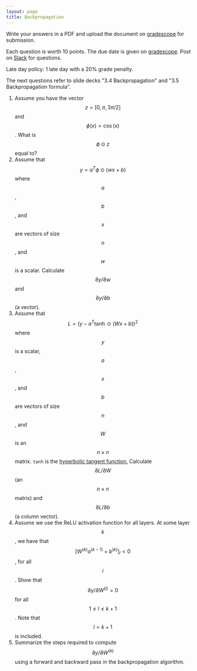 ```yaml
---
layout: page
title: Backpropagation
--- 
```


Write your answers in a PDF and upload the document on [gradescope](https://www.gradescope.com/courses/102338) for submission.

Each question is worth 10 points. The due date is given on [gradescope](https://www.gradescope.com/courses/102338). Post on [Slack](https://stanford.enterprise.slack.com/) for questions.

Late day policy: 1 late day with a 20% grade penalty.

The next questions refer to slide decks "3.4 Backpropagation" and "3.5 Backpropagation formula".

1. Assume you have the vector $$z = [0, \pi, 3\pi/2]$$ and $$\phi(x) = \cos(x)$$. What is $$\phi \odot z$$ equal to?
1. Assume that $$y = a^T \phi \odot (w x + b)$$ where $$a$$, $$b$$, and $$x$$ are vectors of size $$n$$, and $$w$$ is a scalar. Calculate $$\partial y / \partial w$$ and $$\partial y / \partial b$$ (a vector).
1. Assume that $$L = (y - a^T \tanh \odot (W x + b))^2 $$ where $$y$$ is a scalar, $$a$$, $$x$$, and $$b$$ are vectors of size $$n$$, and $$W$$ is an $$n \times n$$ matrix. `tanh` is the [hyperbolic tangent function.](https://en.wikipedia.org/wiki/Hyperbolic_functions#Derivatives) Calculate $$\partial L / \partial W$$ (an $$n \times n$$ matrix) and $$\partial L / \partial b$$ (a column vector).
1. Assume we use the ReLU activation function for all layers. At some layer $$k$$, we have that $$[W^{(k)} a^{(k-1)} + b^{(k)}]_i < 0$$, for all $$i$$. Show that $$\partial y / \partial W^{(l)} = 0$$ for all $$1 \le l \le k+1$$. Note that $$l = k+1$$ is included.
1. Summarize the steps required to compute $$\partial y / \partial W^{(k)}$$ using a forward and backward pass in the backpropagation algorithm.
